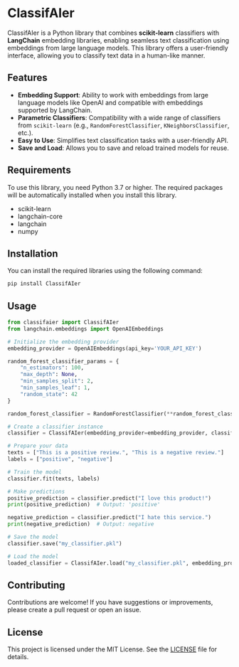 # ClassifAIer

ClassifAIer is a Python library that combines **scikit-learn** classifiers with **LangChain** embedding libraries, enabling seamless text classification using embeddings from large language models. This library offers a user-friendly interface, allowing you to classify text data in a human-like manner.

## Features

- **Embedding Support**: Ability to work with embeddings from large language models like OpenAI and compatible with embeddings supported by LangChain.
- **Parametric Classifiers**: Compatibility with a wide range of classifiers from `scikit-learn` (e.g., `RandomForestClassifier`, `KNeighborsClassifier`, etc.).
- **Easy to Use**: Simplifies text classification tasks with a user-friendly API.
- **Save and Load**: Allows you to save and reload trained models for reuse.

## Requirements

To use this library, you need Python 3.7 or higher. The required packages will be automatically installed when you install this library.

- scikit-learn
- langchain-core
- langchain
- numpy

## Installation

You can install the required libraries using the following command:

```bash
pip install ClassifAIer
```

## Usage

```python
from classifaier import ClassifAIer
from langchain.embeddings import OpenAIEmbeddings

# Initialize the embedding provider
embedding_provider = OpenAIEmbeddings(api_key='YOUR_API_KEY')

random_forest_classifier_params = {
    "n_estimators": 100,
    "max_depth": None,
    "min_samples_split": 2,
    "min_samples_leaf": 1,
    "random_state": 42
}

random_forest_classifier = RandomForestClassifier(**random_forest_classifier_params)

# Create a classifier instance
classifier = ClassifAIer(embedding_provider=embedding_provider, classifier=random_forest_classifier)

# Prepare your data
texts = ["This is a positive review.", "This is a negative review."]
labels = ["positive", "negative"]

# Train the model
classifier.fit(texts, labels)

# Make predictions
positive_prediction = classifier.predict("I love this product!")
print(positive_prediction)  # Output: 'positive'

negative_prediction = classifier.predict("I hate this service.")
print(negative_prediction)  # Output: negative

# Save the model
classifier.save("my_classifier.pkl")

# Load the model
loaded_classifier = ClassifAIer.load("my_classifier.pkl", embedding_provider)
```

## Contributing

Contributions are welcome! If you have suggestions or improvements, please create a pull request or open an issue.

## License

This project is licensed under the MIT License. See the [LICENSE](LICENSE) file for details.
